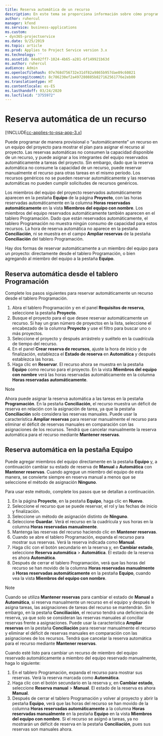 ```yaml
---
title: Reserva automática de un recurso
description: En este tema se proporciona información sobre cómo programar de manera provisional o reservar automáticamente miembros de equipo de un proyecto.
author: ruhercul
manager: kfend
ms.service: business-applications
ms.custom:
- dyn365-projectservice
ms.date: 9/25/2019
ms.topic: article
ms.prod: Applies to Project Service version 3.x
ms.technology: ''
ms.assetid: 04e02ff7-1024-4b65-a281-6f149921b63d
ms.author: ruhercul
audience: Admin
ms.openlocfilehash: 07e768d756732e31df82a9865b957dae09c60821
ms.sourcegitcommit: 8c786230ef2a497280885b827162561776e2eb00
ms.translationtype: HT
ms.contentlocale: es-ES
ms.lasthandoff: 03/24/2020
ms.locfileid: "3755972"
---
```

# <a name="soft-book-a-resource"></a>Reserva automática de un recurso

[!INCLUDE[cc-applies-to-psa-app-3.x](../includes/cc-applies-to-psa-app-3x.md)]

Puede programar de manera provisional o “automáticamente” un recurso en un equipo del proyecto para mostrar el plan para asignar el recurso al proyecto. Las reservas automáticas no consumen la capacidad disponible de un recurso, y puede asignar a los integrantes del equipo reservados automáticamente a tareas del proyecto. Sin embargo, dado que la reserva automática no consume la capacidad de un recurso, puede reservar manualmente el recurso para otras tareas en el mismo período. Los recursos genéricos no se pueden reservar automáticamente y las reservas automáticas no pueden cumplir solicitudes de recursos genéricos.

Los miembros del equipo del proyecto reservados automáticamente aparecen en la pestaña **Equipo** de la página **Proyecto**, con las horas reservadas automáticamente en la columna **Horas reservadas automáticamente** en la vista **Miembros del equipo con nombre**. Los miembros del equipo reservados automáticamente también aparecen en el tablero Programación. Dado que están reservados automáticamente, el tablero Programación no muestra ningún consumo de capacidad para estos recursos. La hora de reserva automática no aparece en la pestaña **Conciliación**, ni se muestra en el campo **Ampliar reservas** de la pestaña **Conciliación** del tablero Programación. 

Hay dos formas de reservar automáticamente a un miembro del equipo para un proyecto: directamente desde el tablero Programación, o bien agregando al miembro del equipo a la pestaña **Equipo**. 

## <a name="soft-book-from-the-schedule-board"></a>Reserva automática desde el tablero Programación
Complete los pasos siguientes para reservar automáticamente un recurso desde el tablero Programación. 

1. Abra el tablero Programación y en el panel **Requisitos de reserva**, seleccione la pestaña **Proyecto**.
2. Busque el proyecto para el que desee reservar automáticamente un recurso. Si hay un gran número de proyectos en la lista, seleccione el encabezado de la columna **Proyecto** y use el filtro para buscar uno o más proyectos.
3. Seleccione el proyecto y después arrástrelo y suéltelo en la cuadrícula de tiempo del recurso.
5. En el panel **Crear reserva de recursos**, ajuste la hora de inicio y de finalización, establezca el **Estado de reserva** en **Automática** y después establezca las horas. 
6. Haga clic en **Reservar**. El recurso ahora se muestra en la pestaña **Equipo** como recurso para el proyecto. En la vista **Miembros del equipo con nombre** verá las horas reservadas automáticamente en la columna **Horas reservadas automáticamente**.

> [!NOTE]
> Ahora puede asignar la reserva automática a las tareas en la pestaña **Programación**. En la pestaña **Conciliación**, el recurso muestra un déficit de reserva en relación con la asignación de tarea, ya que la pestaña **Conciliación** solo considera las reservas manuales. Puede usar la característica **Ampliar reservas** para reservar manualmente el recurso para eliminar el déficit de reservas manuales en comparación con las asignaciones de los recursos. Tendrá que cancelar manualmente la reserva automática para el recurso mediante **Mantener reservas**.

## <a name="soft-book-on-the-team-tab"></a>Reserva automática en la pestaña Equipo

Puede agregar miembros del equipo directamente en la pestaña **Equipo** y, a continuación cambiar su estado de reserva de **Manual** a **Automática** con **Mantener reservas**. Cuando agregue un miembro del equipo de esta manera, se convierte siempre en reserva manual a menos que se seleccione el método de asignación **Ninguno**.

Para usar este método, complete los pasos que se detallan a continuación.

1. En la página **Proyecto**, en la pestaña **Equipo**, haga clic en **Nuevo**.
2. Seleccione el recurso que se puede reservar, el rol y las fechas de inicio y finalización.
3. Seleccione un método de asignación distinto de **Ninguno**.
4. Seleccione **Guardar**. Verá el recurso en la cuadrícula y sus horas en la columna **Horas reservadas manualmente**.
5. Mantenga las reservas del recurso haciendo clic en **Mantener reservas**.
6. Cuando se abre el tablero Programación, expanda el recurso para mostrar sus reservas. Verá la reserva indicada como **Manual**.
7. Haga clic con el botón secundario en la reserva y, en **Cambiar estado**, seleccione **Reserva automática** \> **Automática**. El estado de la reserva es ahora **Automática**.
8. Después de cerrar el tablero Programación, verá que las horas del recurso se han movido de la columna **Horas reservadas manualmente** a **Horas reservadas automáticamente** en la pestaña **Equipo**, cuando vea la vista **Miembros del equipo con nombre**.

> [!NOTE]
> Cuando se utiliza **Mantener reservas** para cambiar el estado de **Manual** a **Automática**, si reserva manualmente un recurso en el equipo y después le asigna tareas, las asignaciones de tareas del recurso se mantendrán. Sin embargo, en la pestaña **Conciliación**, el recurso tendrá una deficiencia de reserva, ya que solo se consideran las reservas manuales al conciliar reservas frente a asignaciones. Puede usar la característica **Ampliar reservas** en la pestaña **Conciliación** para reservar manualmente el recurso y eliminar el déficit de reservas manuales en comparación con las asignaciones de los recursos. Tendrá que cancelar la reserva automática para el recurso mediante **Mantener reservas**.

Cuando esté listo para cambiar un recurso de miembro del equipo reservado automáticamente a miembro del equipo reservado manualmente, haga lo siguiente:

1. En el tablero Programación, expanda el recurso para mostrar sus reservas. Verá la reserva marcada como **Automática**.
2. Haga clic con el botón secundario en la reserva y, en **Cambiar estado**, seleccione **Reserva manual** \> **Manual**. El estado de la reserva es ahora **Manual**.
3. Después de cerrar el tablero Programación y volver al proyecto y abrir la pestaña **Equipo**, verá que las horas del recurso se han movido de la columna **Horas reservadas automáticamente** a la columna **Horas reservadas manualmente** en la pestaña **Equipo** en la vista **Miembros del equipo con nombre**. Si el recurso se asignó a tareas, ya no mostrarán un déficit de reserva en la pestaña **Conciliación**, pues sus reservas son manuales ahora.

